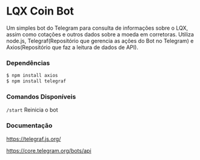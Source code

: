 # LQX Coin Bot
Um simples bot do Telegram para consulta de informações sobre o LQX, assim como cotações e outros dados sobre a moeda em corretoras. Utiliza node.js, Telegraf(Repositório que gerencia as ações do Bot no Telegram) e Axios(Repositório que faz a leitura de dados de API).

### Dependências
```sh
$ npm install axios
$ npm install telegraf
```

### Comandos Disponíveis

`/start` Reinicia o bot<br />

### Documentação

https://telegraf.js.org/

https://core.telegram.org/bots/api

